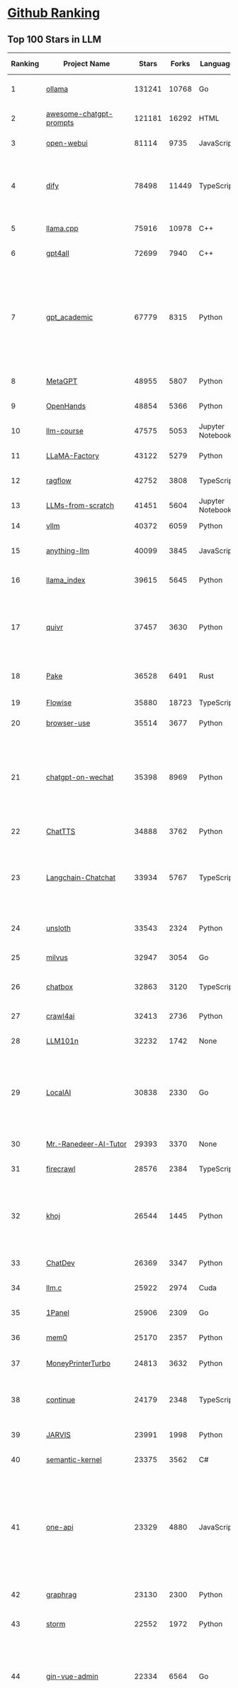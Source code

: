 [Github Ranking](../README.md)
==========

## Top 100 Stars in LLM

| Ranking | Project Name | Stars | Forks | Language | Open Issues | Description | Last Commit |
| ------- | ------------ | ----- | ----- | -------- | ----------- | ----------- | ----------- |
| 1 | [ollama](https://github.com/ollama/ollama) | 131241 | 10768 | Go | 1354 | Get up and running with Llama 3.3, DeepSeek-R1, Phi-4, Gemma 2, and other large language models. | 2025-03-06T01:42:17Z |
| 2 | [awesome-chatgpt-prompts](https://github.com/f/awesome-chatgpt-prompts) | 121181 | 16292 | HTML | 0 | This repo includes ChatGPT prompt curation to use ChatGPT and other LLM tools better. | 2025-03-03T23:14:25Z |
| 3 | [open-webui](https://github.com/open-webui/open-webui) | 81114 | 9735 | JavaScript | 151 | User-friendly AI Interface (Supports Ollama, OpenAI API, ...) | 2025-03-06T03:17:45Z |
| 4 | [dify](https://github.com/langgenius/dify) | 78498 | 11449 | TypeScript | 510 | Dify is an open-source LLM app development platform. Dify's intuitive interface combines AI workflow, RAG pipeline, agent capabilities, model management, observability features and more, letting you quickly go from prototype to production. | 2025-03-06T02:57:50Z |
| 5 | [llama.cpp](https://github.com/ggml-org/llama.cpp) | 75916 | 10978 | C++ | 355 | LLM inference in C/C++ | 2025-03-06T03:09:57Z |
| 6 | [gpt4all](https://github.com/nomic-ai/gpt4all) | 72699 | 7940 | C++ | 655 | GPT4All: Run Local LLMs on Any Device. Open-source and available for commercial use. | 2025-02-25T00:51:59Z |
| 7 | [gpt_academic](https://github.com/binary-husky/gpt_academic) | 67779 | 8315 | Python | 248 | 为GPT/GLM等LLM大语言模型提供实用化交互接口，特别优化论文阅读/润色/写作体验，模块化设计，支持自定义快捷按钮&函数插件，支持Python和C++等项目剖析&自译解功能，PDF/LaTex论文翻译&总结功能，支持并行问询多种LLM模型，支持chatglm3等本地模型。接入通义千问, deepseekcoder, 讯飞星火, 文心一言, llama2, rwkv, claude2, moss等。 | 2025-03-04T15:58:03Z |
| 8 | [MetaGPT](https://github.com/geekan/MetaGPT) | 48955 | 5807 | Python | 48 | 🌟 The Multi-Agent Framework: First AI Software Company, Towards Natural Language Programming | 2025-03-02T16:48:40Z |
| 9 | [OpenHands](https://github.com/All-Hands-AI/OpenHands) | 48854 | 5366 | Python | 240 | 🙌 OpenHands: Code Less, Make More | 2025-03-06T03:28:19Z |
| 10 | [llm-course](https://github.com/mlabonne/llm-course) | 47575 | 5053 | Jupyter Notebook | 48 | Course to get into Large Language Models (LLMs) with roadmaps and Colab notebooks. | 2025-01-22T22:32:51Z |
| 11 | [LLaMA-Factory](https://github.com/hiyouga/LLaMA-Factory) | 43122 | 5279 | Python | 335 | Unified Efficient Fine-Tuning of 100+ LLMs & VLMs (ACL 2024) | 2025-03-05T16:33:37Z |
| 12 | [ragflow](https://github.com/infiniflow/ragflow) | 42752 | 3808 | TypeScript | 1271 | RAGFlow is an open-source RAG (Retrieval-Augmented Generation) engine based on deep document understanding. | 2025-03-06T03:29:40Z |
| 13 | [LLMs-from-scratch](https://github.com/rasbt/LLMs-from-scratch) | 41451 | 5604 | Jupyter Notebook | 1 | Implement a ChatGPT-like LLM in PyTorch from scratch, step by step | 2025-03-05T17:46:23Z |
| 14 | [vllm](https://github.com/vllm-project/vllm) | 40372 | 6059 | Python | 1381 | A high-throughput and memory-efficient inference and serving engine for LLMs | 2025-03-06T02:00:37Z |
| 15 | [anything-llm](https://github.com/Mintplex-Labs/anything-llm) | 40099 | 3845 | JavaScript | 223 | The all-in-one Desktop & Docker AI application with built-in RAG, AI agents, No-code agent builder, and more. | 2025-03-04T22:17:28Z |
| 16 | [llama_index](https://github.com/run-llama/llama_index) | 39615 | 5645 | Python | 679 | LlamaIndex is the leading framework for building LLM-powered agents over your data. | 2025-03-06T02:44:33Z |
| 17 | [quivr](https://github.com/QuivrHQ/quivr) | 37457 | 3630 | Python | 25 | Opiniated RAG for integrating GenAI in your apps 🧠   Focus on your product rather than the RAG. Easy integration in existing products with customisation!  Any LLM: GPT4, Groq, Llama. Any Vectorstore: PGVector, Faiss. Any Files. Anyway you want.  | 2025-03-05T18:28:16Z |
| 18 | [Pake](https://github.com/tw93/Pake) | 36528 | 6491 | Rust | 38 | 🤱🏻 Turn any webpage into a desktop app with Rust.  🤱🏻 利用 Rust 轻松构建轻量级多端桌面应用 | 2025-03-01T14:49:45Z |
| 19 | [Flowise](https://github.com/FlowiseAI/Flowise) | 35880 | 18723 | TypeScript | 476 | Drag & drop UI to build your customized LLM flow | 2025-03-05T11:37:42Z |
| 20 | [browser-use](https://github.com/browser-use/browser-use) | 35514 | 3677 | Python | 278 | Make websites accessible for AI agents | 2025-03-03T00:24:40Z |
| 21 | [chatgpt-on-wechat](https://github.com/zhayujie/chatgpt-on-wechat) | 35398 | 8969 | Python | 293 | 基于大模型搭建的聊天机器人，同时支持 微信公众号、企业微信应用、飞书、钉钉 等接入，可选择GPT3.5/GPT-4o/GPT-o1/ DeepSeek/Claude/文心一言/讯飞星火/通义千问/ Gemini/GLM-4/Claude/Kimi/LinkAI，能处理文本、语音和图片，访问操作系统和互联网，支持基于自有知识库进行定制企业智能客服。 | 2025-02-05T04:27:07Z |
| 22 | [ChatTTS](https://github.com/2noise/ChatTTS) | 34888 | 3762 | Python | 64 | A generative speech model for daily dialogue. | 2025-02-18T06:24:55Z |
| 23 | [Langchain-Chatchat](https://github.com/chatchat-space/Langchain-Chatchat) | 33934 | 5767 | TypeScript | 200 | Langchain-Chatchat（原Langchain-ChatGLM）基于 Langchain 与 ChatGLM, Qwen 与 Llama 等语言模型的 RAG 与 Agent 应用 \| Langchain-Chatchat (formerly langchain-ChatGLM), local knowledge based LLM (like ChatGLM, Qwen and Llama) RAG and Agent app with langchain  | 2024-11-29T05:06:44Z |
| 24 | [unsloth](https://github.com/unslothai/unsloth) | 33543 | 2324 | Python | 802 | Finetune Llama 3.3, DeepSeek-R1 & Reasoning LLMs 2x faster with 70% less memory! 🦥 | 2025-03-05T21:00:33Z |
| 25 | [milvus](https://github.com/milvus-io/milvus) | 32947 | 3054 | Go | 643 | Milvus is a high-performance, cloud-native vector database built for scalable vector ANN search | 2025-03-06T02:36:09Z |
| 26 | [chatbox](https://github.com/Bin-Huang/chatbox) | 32863 | 3120 | TypeScript | 563 | User-friendly Desktop Client App for AI Models/LLMs (GPT, Claude, Gemini, Ollama...) | 2025-03-04T00:02:32Z |
| 27 | [crawl4ai](https://github.com/unclecode/crawl4ai) | 32413 | 2736 | Python | 60 | 🚀🤖 Crawl4AI: Open-source LLM Friendly Web Crawler & Scraper. Don't be shy, join here: https://discord.gg/mEkkMXFG | 2025-03-05T14:23:14Z |
| 28 | [LLM101n](https://github.com/karpathy/LLM101n) | 32232 | 1742 | None | 0 | LLM101n: Let's build a Storyteller | 2024-08-01T01:20:33Z |
| 29 | [LocalAI](https://github.com/mudler/LocalAI) | 30838 | 2330 | Go | 407 | :robot: The free, Open Source alternative to OpenAI, Claude and others. Self-hosted and local-first. Drop-in replacement for OpenAI,  running on consumer-grade hardware. No GPU required. Runs gguf, transformers, diffusers and many more models architectures. Features: Generate Text, Audio, Video, Images, Voice Cloning, Distributed, P2P inference | 2025-03-05T23:41:00Z |
| 30 | [Mr.-Ranedeer-AI-Tutor](https://github.com/JushBJJ/Mr.-Ranedeer-AI-Tutor) | 29393 | 3370 | None | 13 | A GPT-4 AI Tutor Prompt for customizable personalized learning experiences. | 2024-03-25T13:06:55Z |
| 31 | [firecrawl](https://github.com/mendableai/firecrawl) | 28576 | 2384 | TypeScript | 110 | 🔥 Turn entire websites into LLM-ready markdown or structured data. Scrape, crawl and extract with a single API. | 2025-03-05T21:34:46Z |
| 32 | [khoj](https://github.com/khoj-ai/khoj) | 26544 | 1445 | Python | 70 | Your AI second brain. Self-hostable. Get answers from the web or your docs. Build custom agents, schedule automations, do deep research. Turn any online or local LLM into your personal, autonomous AI (gpt, claude, gemini, llama, qwen, mistral). Get started - free. | 2025-03-04T04:05:37Z |
| 33 | [ChatDev](https://github.com/OpenBMB/ChatDev) | 26369 | 3347 | Python | 24 | Create Customized Software using Natural Language Idea (through LLM-powered Multi-Agent Collaboration) | 2024-12-30T06:37:25Z |
| 34 | [llm.c](https://github.com/karpathy/llm.c) | 25922 | 2974 | Cuda | 79 | LLM training in simple, raw C/CUDA | 2024-10-02T01:25:39Z |
| 35 | [1Panel](https://github.com/1Panel-dev/1Panel) | 25906 | 2309 | Go | 623 | 🔥 1Panel offers an intuitive web interface for managing websites, files, containers, databases and LLMs within a Linux server. | 2025-03-06T01:44:48Z |
| 36 | [mem0](https://github.com/mem0ai/mem0) | 25170 | 2357 | Python | 208 | The Memory layer for AI Agents | 2025-03-05T20:41:43Z |
| 37 | [MoneyPrinterTurbo](https://github.com/harry0703/MoneyPrinterTurbo) | 24813 | 3632 | Python | 110 | 利用AI大模型，一键生成高清短视频 Generate short videos with one click using AI LLM. | 2025-02-10T03:08:23Z |
| 38 | [continue](https://github.com/continuedev/continue) | 24179 | 2348 | TypeScript | 1127 | ⏩ Create, share, and use custom AI code assistants with our open-source IDE extensions and hub of models, rules, prompts, docs, and other building blocks | 2025-03-05T22:47:28Z |
| 39 | [JARVIS](https://github.com/microsoft/JARVIS) | 23991 | 1998 | Python | 79 | JARVIS, a system to connect LLMs with ML community. Paper: https://arxiv.org/pdf/2303.17580.pdf | 2024-09-26T06:43:22Z |
| 40 | [semantic-kernel](https://github.com/microsoft/semantic-kernel) | 23375 | 3562 | C# | 364 | Integrate cutting-edge LLM technology quickly and easily into your apps | 2025-03-05T23:11:27Z |
| 41 | [one-api](https://github.com/songquanpeng/one-api) | 23329 | 4880 | JavaScript | 784 | LLM API 管理 & 分发系统，支持 OpenAI、Azure、Anthropic Claude、Google Gemini、DeepSeek、字节豆包、ChatGLM、文心一言、讯飞星火、通义千问、360 智脑、腾讯混元等主流模型，统一 API 适配，可用于 key 管理与二次分发。单可执行文件，提供 Docker 镜像，一键部署，开箱即用。LLM API management & key redistribution system, unifying multiple providers under a single API. Single binary, Docker-ready, with an English UI. | 2025-02-21T11:30:22Z |
| 42 | [graphrag](https://github.com/microsoft/graphrag) | 23130 | 2300 | Python | 142 | A modular graph-based Retrieval-Augmented Generation (RAG) system | 2025-03-06T03:13:00Z |
| 43 | [storm](https://github.com/stanford-oval/storm) | 22552 | 1972 | Python | 46 | An LLM-powered knowledge curation system that researches a topic and generates a full-length report with citations. | 2025-01-23T07:21:44Z |
| 44 | [gin-vue-admin](https://github.com/flipped-aurora/gin-vue-admin) | 22334 | 6564 | Go | 21 | 🚀Vite+Vue3+Gin拥有AI辅助的基础开发平台，支持TS和JS混用。它集成了JWT鉴权、权限管理、动态路由、显隐可控组件、分页封装、多点登录拦截、资源权限、上传下载、代码生成器、表单生成器和可配置的导入导出等开发必备功能。 | 2025-03-05T03:18:28Z |
| 45 | [FastGPT](https://github.com/labring/FastGPT) | 22259 | 5725 | TypeScript | 396 | FastGPT is a knowledge-based platform built on the LLMs, offers a comprehensive suite of out-of-the-box capabilities such as data processing, RAG retrieval, and visual AI workflow orchestration, letting you easily develop and deploy complex question-answering systems without the need for extensive setup or configuration. | 2025-03-06T03:03:28Z |
| 46 | [llamafile](https://github.com/Mozilla-Ocho/llamafile) | 21885 | 1150 | C++ | 167 | Distribute and run LLMs with a single file. | 2025-03-04T21:42:04Z |
| 47 | [Awesome-LLM](https://github.com/Hannibal046/Awesome-LLM) | 21868 | 1786 | None | 5 | Awesome-LLM: a curated list of Large Language Model | 2025-03-04T02:56:05Z |
| 48 | [unilm](https://github.com/microsoft/unilm) | 20845 | 2600 | Python | 613 | Large-scale Self-supervised Pre-training Across Tasks, Languages, and Modalities | 2025-03-04T00:17:39Z |
| 49 | [composio](https://github.com/ComposioHQ/composio) | 20345 | 4279 | Python | 13 | Composio equip's your AI agents & LLMs with 100+ high-quality integrations via function calling | 2025-03-05T20:08:41Z |
| 50 | [architecture.of.internet-product](https://github.com/davideuler/architecture.of.internet-product) | 20217 | 4680 | HTML | 3 | 互联网公司技术架构，微信/淘宝/微博/腾讯/阿里/美团点评/百度/OpenAI/Google/Facebook/Amazon/eBay的架构，欢迎PR补充 | 2024-02-17T12:02:24Z |
| 51 | [mlc-llm](https://github.com/mlc-ai/mlc-llm) | 20121 | 1677 | Python | 223 | Universal LLM Deployment Engine with ML Compilation | 2025-03-05T21:45:20Z |
| 52 | [gpt-researcher](https://github.com/assafelovic/gpt-researcher) | 19769 | 2538 | Python | 51 | LLM based autonomous agent that conducts deep local and web research on any topic and generates a long report with citations. | 2025-03-03T12:22:52Z |
| 53 | [haystack](https://github.com/deepset-ai/haystack) | 19609 | 2076 | Python | 113 | AI orchestration framework to build customizable, production-ready LLM applications. Connect components (models, vector DBs, file converters) to pipelines or agents that can interact with your data. With advanced retrieval methods, it's best suited for building RAG, question answering, semantic search or conversational agent chatbots. | 2025-03-06T01:36:07Z |
| 54 | [pathway](https://github.com/pathwaycom/pathway) | 19246 | 315 | Python | 36 | Python ETL framework for stream processing, real-time analytics, LLM pipelines, and RAG. | 2025-03-05T06:16:12Z |
| 55 | [gitleaks](https://github.com/gitleaks/gitleaks) | 19093 | 1552 | Go | 184 | Find secrets with Gitleaks 🔑 | 2025-03-03T03:00:17Z |
| 56 | [awesome-llm-apps](https://github.com/Shubhamsaboo/awesome-llm-apps) | 18854 | 2163 | Python | 3 | Collection of awesome LLM apps with AI Agents and RAG using OpenAI, Anthropic, Gemini and opensource models. | 2025-03-04T17:49:12Z |
| 57 | [Chinese-LLaMA-Alpaca](https://github.com/ymcui/Chinese-LLaMA-Alpaca) | 18729 | 1890 | Python | 1 | 中文LLaMA&Alpaca大语言模型+本地CPU/GPU训练部署 (Chinese LLaMA & Alpaca LLMs) | 2024-04-30T04:28:38Z |
| 58 | [Awesome-Chinese-LLM](https://github.com/HqWu-HITCS/Awesome-Chinese-LLM) | 18672 | 1798 | None | 5 | 整理开源的中文大语言模型，以规模较小、可私有化部署、训练成本较低的模型为主，包括底座模型，垂直领域微调及应用，数据集与教程等。 | 2024-09-19T11:06:18Z |
| 59 | [Scrapegraph-ai](https://github.com/ScrapeGraphAI/Scrapegraph-ai) | 18487 | 1565 | Python | 25 | Python scraper based on AI | 2025-03-03T18:14:26Z |
| 60 | [litellm](https://github.com/BerriAI/litellm) | 18424 | 2280 | Python | 1022 | Python SDK, Proxy Server (LLM Gateway) to call 100+ LLM APIs in OpenAI format - [Bedrock, Azure, OpenAI, VertexAI, Cohere, Anthropic, Sagemaker, HuggingFace, Replicate, Groq] | 2025-03-06T03:33:57Z |
| 61 | [llm-app](https://github.com/pathwaycom/llm-app) | 18366 | 357 | Jupyter Notebook | 5 | Ready-to-run cloud templates for RAG, AI pipelines, and enterprise search with live data. 🐳Docker-friendly.⚡Always in sync with Sharepoint, Google Drive, S3, Kafka, PostgreSQL, real-time data APIs, and more. | 2025-03-03T08:10:49Z |
| 62 | [cherry-studio](https://github.com/CherryHQ/cherry-studio) | 18134 | 1442 | TypeScript | 391 | 🍒 Cherry Studio is a desktop client that supports for multiple LLM providers. Support deepseek-r1 | 2025-03-06T03:33:21Z |
| 63 | [peft](https://github.com/huggingface/peft) | 17631 | 1770 | Python | 23 | 🤗 PEFT: State-of-the-art Parameter-Efficient Fine-Tuning. | 2025-03-05T18:37:06Z |
| 64 | [pandas-ai](https://github.com/sinaptik-ai/pandas-ai) | 17501 | 1627 | Python | 27 | Chat with your database or your datalake (SQL, CSV, parquet). PandasAI makes data analysis conversational using LLMs and RAG. | 2025-03-05T11:05:36Z |
| 65 | [Qwen](https://github.com/QwenLM/Qwen) | 17187 | 1426 | Python | 17 | The official repo of Qwen (通义千问) chat & pretrained large language model proposed by Alibaba Cloud. | 2025-02-25T15:27:19Z |
| 66 | [CopilotKit](https://github.com/CopilotKit/CopilotKit) | 17169 | 2458 | TypeScript | 89 | React UI + elegant infrastructure for AI Copilots, AI chatbots, and in-app AI agents. The Agentic last-mile 🪁 | 2025-03-06T01:52:12Z |
| 67 | [agentic](https://github.com/transitive-bullshit/agentic) | 17061 | 2196 | TypeScript | 13 | AI agent stdlib that works with any LLM and TypeScript AI SDK. | 2025-03-01T14:55:25Z |
| 68 | [crawlee](https://github.com/apify/crawlee) | 17009 | 762 | TypeScript | 135 | Crawlee—A web scraping and browser automation library for Node.js to build reliable crawlers. In JavaScript and TypeScript. Extract data for AI, LLMs, RAG, or GPTs. Download HTML, PDF, JPG, PNG, and other files from websites. Works with Puppeteer, Playwright, Cheerio, JSDOM, and raw HTTP. Both headful and headless mode. With proxy rotation. | 2025-03-06T01:27:55Z |
| 69 | [Janus](https://github.com/deepseek-ai/Janus) | 16583 | 2174 | Python | 129 | Janus-Series: Unified Multimodal Understanding and Generation Models | 2025-02-01T07:58:29Z |
| 70 | [llama-cookbook](https://github.com/meta-llama/llama-cookbook) | 16375 | 2358 | Jupyter Notebook | 14 | Welcome to the Llama Cookbook! This is your go to guide for Building with Llama: Getting started with Inference, Fine-Tuning, RAG. We also show you how to solve end to end problems using Llama model family and using them on various provider services   | 2025-03-04T10:47:55Z |
| 71 | [SuperAGI](https://github.com/TransformerOptimus/SuperAGI) | 15983 | 1927 | Python | 137 | <⚡️> SuperAGI - A dev-first open source autonomous AI agent framework. Enabling developers to build, manage & run useful autonomous agents quickly and reliably. | 2025-01-22T22:14:07Z |
| 72 | [llm-cookbook](https://github.com/datawhalechina/llm-cookbook) | 15871 | 1980 | Jupyter Notebook | 9 | 面向开发者的 LLM 入门教程，吴恩达大模型系列课程中文版 | 2025-02-25T12:01:58Z |
| 73 | [ChatGLM2-6B](https://github.com/THUDM/ChatGLM2-6B) | 15753 | 1856 | Python | 427 | ChatGLM2-6B: An Open Bilingual Chat LLM \| 开源双语对话语言模型 | 2024-06-27T04:05:08Z |
| 74 | [evals](https://github.com/openai/evals) | 15613 | 2670 | Python | 97 | Evals is a framework for evaluating LLMs and LLM systems, and an open-source registry of benchmarks. | 2024-12-18T22:09:47Z |
| 75 | [kubesphere](https://github.com/kubesphere/kubesphere) | 15580 | 2184 | Go | 574 | The container platform tailored for Kubernetes multi-cloud, datacenter, and edge management ⎈ 🖥 ☁️ | 2025-03-05T03:09:41Z |
| 76 | [DocsGPT](https://github.com/arc53/DocsGPT) | 15397 | 1640 | TypeScript | 32 | Chatbot for documentation, that allows you to chat with your data. Privately deployable, provides AI knowledge sharing and integrates knowledge into your AI workflow | 2025-03-04T20:53:25Z |
| 77 | [ChuanhuChatGPT](https://github.com/GaiZhenbiao/ChuanhuChatGPT) | 15385 | 2293 | Python | 124 | GUI for ChatGPT API and many LLMs. Supports agents, file-based QA, GPT finetuning and query with web search. All with a neat UI. | 2025-02-26T10:59:31Z |
| 78 | [DB-GPT](https://github.com/eosphoros-ai/DB-GPT) | 14970 | 2033 | Python | 248 | AI Native Data App Development framework with AWEL(Agentic Workflow Expression Language) and Agents | 2025-03-05T19:09:12Z |
| 79 | [llm-action](https://github.com/liguodongiot/llm-action) | 14929 | 1727 | HTML | 12 | 本项目旨在分享大模型相关技术原理以及实战经验（大模型工程化、大模型应用落地） | 2025-03-02T02:51:31Z |
| 80 | [letta](https://github.com/letta-ai/letta) | 14854 | 1583 | Python | 27 | Letta (formerly MemGPT) is a framework for creating LLM services with memory. | 2025-03-06T00:27:04Z |
| 81 | [SWE-agent](https://github.com/SWE-agent/SWE-agent) | 14849 | 1503 | Python | 32 | SWE-agent takes a GitHub issue and tries to automatically fix it, using GPT-4, or your LM of choice. It can also be employed for offensive cybersecurity or competitive coding challenges. [NeurIPS 2024]  | 2025-03-05T19:32:17Z |
| 82 | [web-llm](https://github.com/mlc-ai/web-llm) | 14845 | 963 | TypeScript | 92 | High-performance In-browser LLM Inference Engine  | 2025-01-21T08:18:46Z |
| 83 | [RagaAI-Catalyst](https://github.com/raga-ai-hub/RagaAI-Catalyst) | 14779 | 3817 | Python | 4 | Python SDK for Agent AI Observability, Monitoring and Evaluation Framework. Includes features like agent, llm and tools tracing, debugging multi-agentic system, self-hosted dashboard and advanced analytics with timeline and execution graph view  | 2025-02-19T17:15:11Z |
| 84 | [Llama-Chinese](https://github.com/LlamaFamily/Llama-Chinese) | 14459 | 1290 | Python | 196 | Llama中文社区，Llama3在线体验和微调模型已开放，实时汇总最新Llama3学习资料，已将所有代码更新适配Llama3，构建最好的中文Llama大模型，完全开源可商用 | 2024-09-05T13:50:43Z |
| 85 | [MaxKB](https://github.com/1Panel-dev/MaxKB) | 14192 | 1878 | Python | 121 | 💬 Ready-to-use & flexible RAG Chatbot, supporting mainstream large language models (LLMs) such as DeepSeek-R1, Llama 3.3, Qwen2, OpenAI and more. | 2025-03-06T02:56:22Z |
| 86 | [vanna](https://github.com/vanna-ai/vanna) | 13687 | 1187 | Python | 136 | 🤖 Chat with your SQL database 📊. Accurate Text-to-SQL Generation via LLMs using RAG 🔄. | 2025-02-08T17:30:27Z |
| 87 | [ChatGLM3](https://github.com/THUDM/ChatGLM3) | 13643 | 1595 | Python | 27 | ChatGLM3 series: Open Bilingual Chat LLMs \| 开源双语对话语言模型 | 2025-01-13T06:55:26Z |
| 88 | [self-llm](https://github.com/datawhalechina/self-llm) | 13413 | 1547 | Jupyter Notebook | 116 | 《开源大模型食用指南》针对中国宝宝量身打造的基于Linux环境快速微调（全参数/Lora）、部署国内外开源大模型（LLM）/多模态大模型（MLLM）教程 | 2025-02-28T13:33:08Z |
| 89 | [botpress](https://github.com/botpress/botpress) | 13327 | 1901 | TypeScript | 9 | The open-source hub to build & deploy GPT/LLM Agents ⚡️ | 2025-03-05T22:40:03Z |
| 90 | [RWKV-LM](https://github.com/BlinkDL/RWKV-LM) | 13269 | 894 | Python | 98 | RWKV (pronounced RwaKuv) is an RNN with great LLM performance, which can also be directly trained like a GPT transformer (parallelizable). We are at RWKV-7 "Goose". So it's combining the best of RNN and transformer - great performance, linear time, constant space (no kv-cache), fast training, infinite ctx_len, and free sentence embedding. | 2025-02-27T09:17:01Z |
| 91 | [dalai](https://github.com/cocktailpeanut/dalai) | 13084 | 1407 | CSS | 293 | The simplest way to run LLaMA on your local machine | 2024-06-18T20:29:46Z |
| 92 | [ml-engineering](https://github.com/stas00/ml-engineering) | 13071 | 795 | Python | 0 | Machine Learning Engineering Open Book | 2025-03-01T05:45:48Z |
| 93 | [RAG_Techniques](https://github.com/NirDiamant/RAG_Techniques) | 13053 | 1343 | Jupyter Notebook | 1 | This repository showcases various advanced techniques for Retrieval-Augmented Generation (RAG) systems. RAG systems combine information retrieval with generative models to provide accurate and contextually rich responses. | 2025-03-05T22:38:54Z |
| 94 | [BitNet](https://github.com/microsoft/BitNet) | 12781 | 900 | C++ | 59 | Official inference framework for 1-bit LLMs | 2025-02-18T13:13:36Z |
| 95 | [screenpipe](https://github.com/mediar-ai/screenpipe) | 12523 | 883 | TypeScript | 175 | AI app store powered by 24/7 desktop history.  open source \| 100% local \| dev friendly \| 24/7 screen, mic recording | 2025-03-06T01:03:30Z |
| 96 | [LightRAG](https://github.com/HKUDS/LightRAG) | 12509 | 1758 | Python | 102 | "LightRAG: Simple and Fast Retrieval-Augmented Generation" | 2025-03-05T16:58:46Z |
| 97 | [skyvern](https://github.com/Skyvern-AI/skyvern) | 12482 | 935 | Python | 53 | Automate browser-based workflows with LLMs and Computer Vision | 2025-03-06T03:19:52Z |
| 98 | [Self-Hosting-Guide](https://github.com/mikeroyal/Self-Hosting-Guide) | 12459 | 657 | Dockerfile | 12 | Self-Hosting Guide. Learn all about  locally hosting (on premises & private web servers) and managing software applications by yourself or your organization. Including Cloud, LLMs, WireGuard, Automation, Home Assistant, and Networking. | 2024-08-20T19:18:46Z |
| 99 | [PaddleNLP](https://github.com/PaddlePaddle/PaddleNLP) | 12402 | 2994 | Python | 318 | 👑 Easy-to-use and powerful NLP and LLM library with 🤗 Awesome model zoo, supporting wide-range of NLP tasks from research to industrial applications, including 🗂Text Classification,  🔍 Neural Search, ❓ Question Answering, ℹ️ Information Extraction, 📄 Document Intelligence, 💌 Sentiment Analysis etc.  | 2025-03-06T03:19:58Z |
| 100 | [ai](https://github.com/vercel/ai) | 12377 | 1878 | TypeScript | 320 | The AI Toolkit for TypeScript. From the creators of Next.js, the AI SDK is a free open-source library that gives you the tools you need to build AI-powered products. | 2025-03-05T20:55:46Z |

